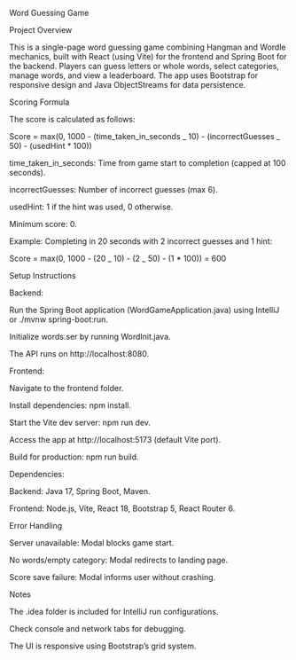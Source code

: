 Word Guessing Game

Project Overview

This is a single-page word guessing game combining Hangman and Wordle mechanics, built with React (using Vite) for the frontend and Spring Boot for the backend. Players can guess letters or whole words, select categories, manage words, and view a leaderboard. The app uses Bootstrap for responsive design and Java ObjectStreams for data persistence.

Scoring Formula

The score is calculated as follows:

Score = max(0, 1000 - (time_taken_in_seconds _ 10) - (incorrectGuesses _ 50) - (usedHint \* 100))

time_taken_in_seconds: Time from game start to completion (capped at 100 seconds).

incorrectGuesses: Number of incorrect guesses (max 6).

usedHint: 1 if the hint was used, 0 otherwise.

Minimum score: 0.

Example: Completing in 20 seconds with 2 incorrect guesses and 1 hint:

Score = max(0, 1000 - (20 _ 10) - (2 _ 50) - (1 \* 100)) = 600

Setup Instructions

Backend:

Run the Spring Boot application (WordGameApplication.java) using IntelliJ or ./mvnw spring-boot:run.

Initialize words.ser by running WordInit.java.

The API runs on http://localhost:8080.

Frontend:

Navigate to the frontend folder.

Install dependencies: npm install.

Start the Vite dev server: npm run dev.

Access the app at http://localhost:5173 (default Vite port).

Build for production: npm run build.

Dependencies:

Backend: Java 17, Spring Boot, Maven.

Frontend: Node.js, Vite, React 18, Bootstrap 5, React Router 6.

Error Handling

Server unavailable: Modal blocks game start.

No words/empty category: Modal redirects to landing page.

Score save failure: Modal informs user without crashing.

Notes

The .idea folder is included for IntelliJ run configurations.

Check console and network tabs for debugging.

The UI is responsive using Bootstrap’s grid system.
